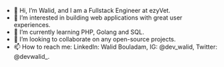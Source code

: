 - 👋 Hi, I’m Walid, and I am a Fullstack Engineer at ezyVet.
- 👀 I’m interested in building web applications with great user experiences.
- 🌱 I’m currently learning PHP, Golang and SQL.
- 💞️ I’m looking to collaborate on any open-source projects.
- 📫 How to reach me: LinkedIn: Walid Bouladam, IG: @dev_walid, Twitter: @devwalid_.

<!---
BIGWALDOR/BIGWALDOR is a ✨ special ✨ repository because its `README.md` (this file) appears on your GitHub profile.
You can click the Preview link to take a look at your changes.
--->
